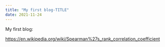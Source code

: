 ```yaml
---
title: "My first blog-TITLE"
date: 2021-11-24
---
```

My first blog: 

https://en.wikipedia.org/wiki/Spearman%27s_rank_correlation_coefficient
